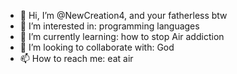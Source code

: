 - 👋 Hi, I’m @NewCreation4, and your fatherless btw
- 👀 I’m interested in: programming languages
- 🌱 I’m currently learning: how to stop Air addiction
- 💞️ I’m looking to collaborate with: God
- 📫 How to reach me: eat air

<!---
NewCreation4/NewCreation4 is a ✨ special ✨ repository because its `README.md` (this file) appears on your GitHub profile.
You can click the Preview link to take a look at your changes.
--->
